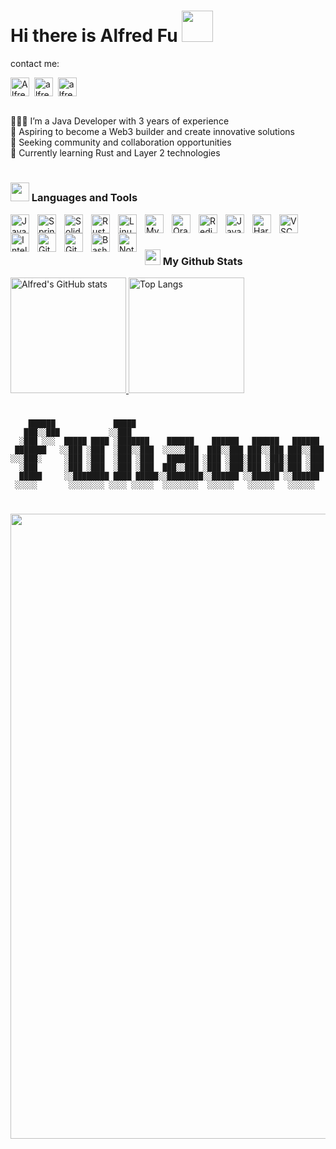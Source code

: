 # Hi there is Alfred Fu <img src="https://user-images.githubusercontent.com/74038190/213844263-a8897a51-32f4-4b3b-b5c2-e1528b89f6f3.png" width="50px" />
contact me:
<p>
<a href="https://x.com/Alfredfuuu" target="blank"><img align="center" src="https://cdn.jsdelivr.net/npm/simple-icons@13/icons/x.svg" alt="Alfredfuuu" height="30" width="30" /></a>&nbsp;
<a href="www.linkedin.com/in/alfredfuu" target="blank"><img align="center" src="https://cdn.jsdelivr.net/npm/simple-icons@13/icons/linkedin.svg" alt="alfredfuu" height="30" width="30" /></a>&nbsp;
<a href="http://discord.com/users/alfred_1227" target="blank"><img align="center" src="https://cdn.jsdelivr.net/npm/simple-icons@13/icons/discord.svg" alt="alfred_1227" height="30" width="30" /></a>&nbsp;
</p>

<br>
👩🏻‍💻 I’m a Java Developer with 3 years of experience<br>
💭 Aspiring to become a Web3 builder and create innovative solutions<br>
🤝 Seeking community and collaboration opportunities<br>
🌱 Currently learning Rust and Layer 2 technologies<br>

#

### <img src="https://media.giphy.com/media/WUlplcMpOCEmTGBtBW/giphy.gif" width="30"> Languages and Tools

<img align="left" alt="Java" width="30px" style="padding-right:10px;" src="https://cdn.jsdelivr.net/gh/devicons/devicon/icons/java/java-original.svg"/>
<img align="left" alt="Spring" width="30px" style="padding-right:10px;" src="https://cdn.jsdelivr.net/gh/devicons/devicon/icons/spring/spring-original.svg" />
<img align="left" alt="Solidity" width="30px" style="padding-right:10px;" src="https://cdn.jsdelivr.net/gh/devicons/devicon/icons/solidity/solidity-original.svg" />
<img align="left" alt="Rust" width="30px" style="padding-right:10px;" src="https://cdn.jsdelivr.net/gh/devicons/devicon/icons/rust/rust-original.svg" />
<img align="left" alt="Linux" width="30px" style="padding-right:10px;" src="https://cdn.jsdelivr.net/gh/devicons/devicon/icons/linux/linux-original.svg" />
<img align="left" alt="MySQL" width="30px" style="padding-right:10px;" src="https://cdn.jsdelivr.net/gh/devicons/devicon/icons/mysql/mysql-original.svg" />
<img align="left" alt="Oracle" width="30px" style="padding-right:10px;" src="https://cdn.jsdelivr.net/gh/devicons/devicon/icons/oracle/oracle-original.svg" />
<img align="left" alt="Redis" width="30px" style="padding-right:10px;" src="https://cdn.jsdelivr.net/gh/devicons/devicon/icons/redis/redis-original.svg" />
<img align="left" alt="JavaScript" width="30px" style="padding-right:10px;" src="https://cdn.jsdelivr.net/gh/devicons/devicon/icons/javascript/javascript-plain.svg" />
<img align="left" alt="Hardhat" width="30px" style="padding-right:10px;" src="https://cdn.jsdelivr.net/gh/devicons/devicon/icons/hardhat/hardhat-original.svg" />
<img align="left" alt="VSCode" width="30px" style="padding-right:10px;" src="https://cdn.jsdelivr.net/gh/devicons/devicon/icons/vscode/vscode-original.svg" />
<img align="left" alt="Intellij" width="30px" style="padding-right:10px;" src="https://cdn.jsdelivr.net/gh/devicons/devicon/icons/intellij/intellij-original.svg" />
<img align="left" alt="Git" width="30px" style="padding-right:10px;" src="https://cdn.jsdelivr.net/gh/devicons/devicon/icons/git/git-original.svg" />
<img align="left" alt="GitHub" width="30px" style="padding-right:10px;" src="https://cdn.jsdelivr.net/gh/devicons/devicon/icons/github/github-original.svg" />
<img align="left" alt="Bash" width="30px" style="padding-right:10px;" src="https://cdn.jsdelivr.net/gh/devicons/devicon/icons/bash/bash-original.svg" />
<img align="left" alt="Notion" width="30px" style="padding-right:10px;" src="https://cdn.jsdelivr.net/gh/devicons/devicon/icons/notion/notion-original.svg" />
<br>

#

### <img src='https://media1.giphy.com/media/du3J3cXyzhj75IOgvA/giphy.gif?cid=ecf05e47x2g034i9pzwtzzsd3xgg2w9nr94t4tflbbgo3008&rid=giphy.gif' width='25' /> My Github Stats
<a href="https://github-readme-stats-one-bice.vercel.app/api?username=fuhaooo&show_icons=true&include_all_commits=true&role=OWNER,ORGANIZATION_MEMBER#gh-light-mode-only" target="_blank">
  <img src="https://github-readme-stats-one-bice.vercel.app/api?username=fuhaooo&show_icons=true&include_all_commits=true&role=OWNER,ORGANIZATION_MEMBER#gh-light-mode-only" alt="Alfred's GitHub stats" height="185px">
</a>
<a href="https://github-readme-stats-one-bice.vercel.app/api/top-langs/?username=fuhaooo&layout=compact&langs_count=8&include_all_commits=true&role=OWNER,ORGANIZATION_MEMBER#gh-light-mode-only">
  <img src="https://github-readme-stats-one-bice.vercel.app/api/top-langs/?username=fuhaooo&layout=compact&langs_count=8&include_all_commits=true&role=OWNER,ORGANIZATION_MEMBER#gh-light-mode-only" alt="Top Langs" height="185px">
</a>

#

```
    ██████             █████
   ███░░███           ░░███
  ░███ ░░░  █████ ████ ░███████    ██████    ██████   ██████   ██████
 ███████   ░░███ ░███  ░███░░███  ░░░░░███  ███░░███ ███░░███ ███░░███
░░░███░     ░███ ░███  ░███ ░███   ███████ ░███ ░███░███ ░███░███ ░███
  ░███      ░███ ░███  ░███ ░███  ███░░███ ░███ ░███░███ ░███░███ ░███
  █████     ░░████████ ████ █████░░████████░░██████ ░░██████ ░░██████
 ░░░░░       ░░░░░░░░ ░░░░ ░░░░░  ░░░░░░░░  ░░░░░░   ░░░░░░   ░░░░░░
```

#
<img src="https://user-images.githubusercontent.com/74038190/225813708-98b745f2-7d22-48cf-9150-083f1b00d6c9.gif" width="1000">
<br>

